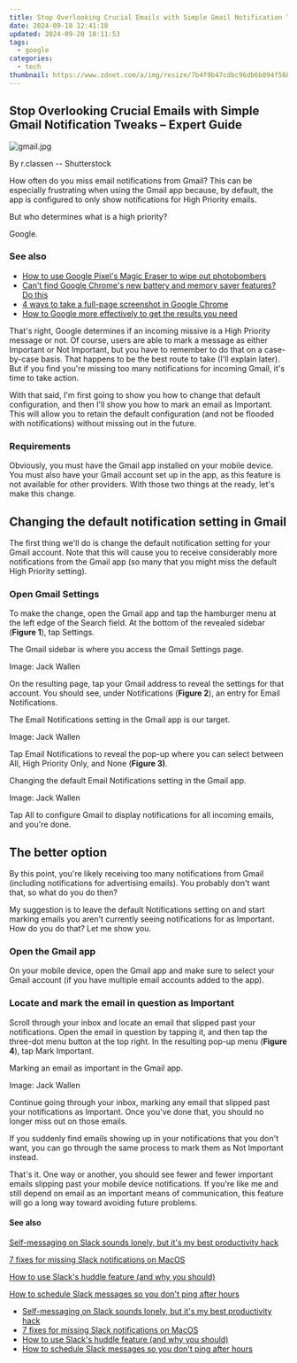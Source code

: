 ```yaml
---
title: Stop Overlooking Crucial Emails with Simple Gmail Notification Tweaks – Expert Guide
date: 2024-09-18 12:41:18
updated: 2024-09-20 10:11:53
tags:
  - google
categories:
  - tech
thumbnail: https://www.zdnet.com/a/img/resize/7b4f9b47cdbc96db6b094f568883668033a0bc35/2021/12/09/5ecfd1ab-e772-4c65-8a30-6897a6136293/gmail.jpg?width=278&height=156&fit=crop&auto=webp
---
```


## Stop Overlooking Crucial Emails with Simple Gmail Notification Tweaks – Expert Guide

![gmail.jpg](https://www.zdnet.com/a/img/resize/b0dcd82bbc9dc170f514423a393f3523154377d0/2021/12/09/5ecfd1ab-e772-4c65-8a30-6897a6136293/gmail.jpg?auto=webp&width=1280)

By r.classen -- Shutterstock

How often do you miss email notifications from Gmail? This can be especially frustrating when using the Gmail app because, by default, the app is configured to only show notifications for High Priority emails.

But who determines what is a high priority? 

Google.

### See also

* [How to use Google Pixel's Magic Eraser to wipe out photobombers](https://www.zdnet.com/article/how-to-use-magic-eraser-on-the-google-pixel/)
* [Can't find Google Chrome's new battery and memory saver features? Do this](https://www.zdnet.com/article/cant-find-google-chromes-new-battery-and-memory-saver-features-do-this/)
* [4 ways to take a full-page screenshot in Google Chrome](https://www.zdnet.com/article/how-to-take-a-full-page-screenshot-in-google-chrome/)
* [How to Google more effectively to get the results you need](https://www.zdnet.com/article/how-to-use-google-search-more-effectively-to-get-the-results-you-need/)

That's right, Google determines if an incoming missive is a High Priority message or not. Of course, users are able to mark a message as either Important or Not Important, but you have to remember to do that on a case-by-case basis. That happens to be the best route to take (I'll explain later). But if you find you're missing too many notifications for incoming Gmail, it's time to take action.

With that said, I'm first going to show you how to change that default configuration, and then I'll show you how to mark an email as Important. This will allow you to retain the default configuration (and not be flooded with notifications) without missing out in the future.

### Requirements

Obviously, you must have the Gmail app installed on your mobile device. You must also have your Gmail account set up in the app, as this feature is not available for other providers. With those two things at the ready, let's make this change.

## Changing the default notification setting in Gmail

The first thing we'll do is change the default notification setting for your Gmail account. Note that this will cause you to receive considerably more notifications from the Gmail app (so many that you might miss the default High Priority setting). 

### Open Gmail Settings

To make the change, open the Gmail app and tap the hamburger menu at the left edge of the Search field. At the bottom of the revealed sidebar (**Figure 1**), tap Settings.

The Gmail sidebar is where you access the Gmail Settings page.

Image: Jack Wallen

On the resulting page, tap your Gmail address to reveal the settings for that account. You should see, under Notifications (**Figure 2**), an entry for Email Notifications.

The Email Notifications setting in the Gmail app is our target.

Image: Jack Wallen

Tap Email Notifications to reveal the pop-up where you can select between All, High Priority Only, and None (**Figure 3)**.

Changing the default Email Notifications setting in the Gmail app.

Image: Jack Wallen

Tap All to configure Gmail to display notifications for all incoming emails, and you're done.

## The better option

By this point, you're likely receiving too many notifications from Gmail (including notifications for advertising emails). You probably don't want that, so what do you do then?

My suggestion is to leave the default Notifications setting on and start marking emails you aren't currently seeing notifications for as Important. How do you do that? Let me show you.

### Open the Gmail app

On your mobile device, open the Gmail app and make sure to select your Gmail account (if you have multiple email accounts added to the app).

### Locate and mark the email in question as Important

Scroll through your inbox and locate an email that slipped past your notifications. Open the email in question by tapping it, and then tap the three-dot menu button at the top right. In the resulting pop-up menu (**Figure 4**), tap Mark Important.

Marking an email as important in the Gmail app.

Image: Jack Wallen

Continue going through your inbox, marking any email that slipped past your notifications as Important. Once you've done that, you should no longer miss out on those emails. 

If you suddenly find emails showing up in your notifications that you don't want, you can go through the same process to mark them as Not Important instead.

That's it. One way or another, you should see fewer and fewer important emails slipping past your mobile device notifications. If you're like me and still depend on email as an important means of communication, this feature will go a long way toward avoiding future problems.

#### See also

[Self-messaging on Slack sounds lonely, but it's my best productivity hack](https://www.zdnet.com/article/self-messaging-on-slack-sounds-lonely-but-its-my-best-productivity-hack/ "Self-messaging on Slack sounds lonely, but it's my best productivity hack")

[7 fixes for missing Slack notifications on MacOS](https://www.zdnet.com/article/7-fixes-for-missing-slack-notifications-on-macos/ "7 fixes for missing Slack notifications on MacOS")

[How to use Slack's huddle feature (and why you should)](https://www.zdnet.com/article/how-to-use-slacks-huddle-feature-and-why-you-should/ "How to use Slack's huddle feature (and why you should)")

[How to schedule Slack messages so you don't ping after hours](https://www.zdnet.com/article/how-to-schedule-slack-messages-and-why-you-might-want-to/ "How to schedule Slack messages so you don't ping after hours")

* [Self-messaging on Slack sounds lonely, but it's my best productivity hack](https://www.zdnet.com/article/self-messaging-on-slack-sounds-lonely-but-its-my-best-productivity-hack/ "Self-messaging on Slack sounds lonely, but it's my best productivity hack")
* [7 fixes for missing Slack notifications on MacOS](https://www.zdnet.com/article/7-fixes-for-missing-slack-notifications-on-macos/ "7 fixes for missing Slack notifications on MacOS")
* [How to use Slack's huddle feature (and why you should)](https://www.zdnet.com/article/how-to-use-slacks-huddle-feature-and-why-you-should/ "How to use Slack's huddle feature (and why you should)")
* [How to schedule Slack messages so you don't ping after hours](https://www.zdnet.com/article/how-to-schedule-slack-messages-and-why-you-might-want-to/ "How to schedule Slack messages so you don't ping after hours")

<ins class="adsbygoogle"
     style="display:block"
     data-ad-format="autorelaxed"
     data-ad-client="ca-pub-7571918770474297"
     data-ad-slot="1223367746"></ins>



<ins class="adsbygoogle"
     style="display:block"
     data-ad-client="ca-pub-7571918770474297"
     data-ad-slot="8358498916"
     data-ad-format="auto"
     data-full-width-responsive="true"></ins>
